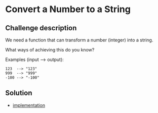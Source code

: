 # Convert a Number to a String


## Challenge description

We need a function that can transform a number (integer) into a string.

What ways of achieving this do you know?

Examples (input --> output):

```
123  --> "123"
999  --> "999"
-100 --> "-100"
```

## Solution

- [implementation](NumberToString.kt)
